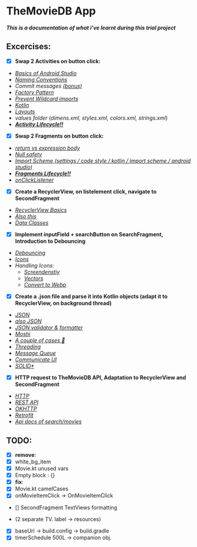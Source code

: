 # TheMovieDB App
__*This is a documentation of what i've learnt during this trial project*__

## Excercises:
* [x] __Swap 2 Activities on button click:__
 * [_Basics of Android Studio_](https://developer.android.com/training/basics/firstapp)
 * [_Naming Conventions_](https://github.com/ribot/android-guidelines/blob/master/project_and_code_guidelines.md)
 * _Commit messages_ [_(bonus)_](https://gitmoji.carloscuesta.me/)
 * [_Factory Pattern_](https://www.tutorialspoint.com/design_pattern/factory_pattern.htm)
 * [_Prevent Wildcard imports_](https://stackoverflow.com/a/32907163/6694770)
 * [_Kotlin_](https://developer.android.com/courses/topics/android-basics-kotlin)
 * [_Layouts_](https://developer.android.com/guide/topics/ui/declaring-layout)
 * _values folder_ (_dimens.xml, styles.xml, colors.xml, strings.xml_)
 * [**_Activity Lifecycle:bangbang:_**](https://developer.android.com/reference/android/app/Activity#ActivityLifecycle)

* [x] __Swap 2 Fragments on button click:__
 *  [_return vs expression body_](https://discuss.kotlinlang.org/t/return-vs-expression-body/12485) 
 * [_Null safety_](https://kotlinlang.org/docs/reference/null-safety.html)
 * [_Import Scheme  (settings / code style / kotlin / import scheme / android studio)_](scheme.xml)
 * [**_Fragments Lifecycle:bangbang:_**](https://developer.android.com/guide/components/fragments#Lifecycle)
 * [_onClickListener_](https://developer.android.com/reference/kotlin/android/view/View.OnClickListener)
* [x] __Create a RecyclerView, on listelement click, navigate to SecondFragment__
 * [_RecyclerView Basics_](https://developer.android.com/guide/topics/ui/layout/recyclerview)
 * [_Also this_](https://guides.codepath.com/android/using-the-recyclerview)
 * [_Data Classes_](https://kotlinlang.org/docs/reference/data-classes.html)
* [x] __Implement inputField + searchButton on SearchFragment, Introduction to Debouncing__
 * [_Debouncing_](https://stackoverflow.com/questions/12142021/how-can-i-do-something-0-5-second-after-text-changed-in-my-edittext)
 * [_Icons_](https://material.io/resources/icons/?style=baseline)
 * _Handling Icons_:
  	* [_Screendenstiy_](https://developer.android.com/training/multiscreen/screendensities)
  	* [_Vectors_](https://developer.android.com/studio/write/vector-asset-studio)
  	* [_Convert to Webp_](https://developer.android.com/studio/write/convert-webp)
* [x] __Create a .json file and parse it into Kotlin objects (adapt it to RecyclerView, on background thread)__
 * [_JSON_](https://en.wikipedia.org/wiki/JSON)
 * [_also JSON_](https://www.w3schools.com/js/js_json_intro.asp)
 * [_JSON validator & formatter_](https://jsonformatter.curiousconcept.com/)
 * [_Moshi_](https://github.com/square/moshi)
 * [_A couple of cases :zany_face:_](https://medium.com/better-programming/string-case-styles-camel-pascal-snake-and-kebab-case-981407998841)
 * [_Threading_](https://blog.mindorks.com/android-core-looper-handler-and-handlerthread-bd54d69fe91a)
  * [_Message Queue_](https://medium.com/better-programming/a-detailed-story-about-handler-thread-looper-message-queue-ac2cd9be0d78)
  * [_Communicate UI_](https://developer.android.com/training/multiple-threads/communicate-ui)
 * [_S*O*L*I*D*_](https://www.letscode.hu/2016/04/26/tiszta-kod-5-resz-a-s-o-l-i-d-alapelvek/)
* [x] __HTTP request to TheMovieDB API, Adaptation to RecyclerView and SecondFragment__
 * [_HTTP_](https://developer.mozilla.org/en-US/docs/Web/HTTP/Overview)
 * [_REST API_](https://www.sitepoint.com/developers-rest-api/)
 * [_OKHTTP_](https://square.github.io/okhttp/)
 * [_Retrofit_](https://square.github.io/retrofit/)
 * [_Api docs of search/movies_](https://developers.themoviedb.org/3/search/search-movies)


## TODO:
* [x] __remove__:
 * [x] white_bg_item
 * [x] Movie.kt unused vars
 * [x] Empty block : {}
* [x] __fix__:
 * [x] Movie.kt camelCases
 * [x] onMovieItemClick -> OnMovieItemClick
 * [] SecondFragment TextViews formatting
  - (2 separate TV. label -> resources)
 * [x] baseUrl -> build.config -> build.gradle
 * [x] timerSchedule 500L -> companion obj.